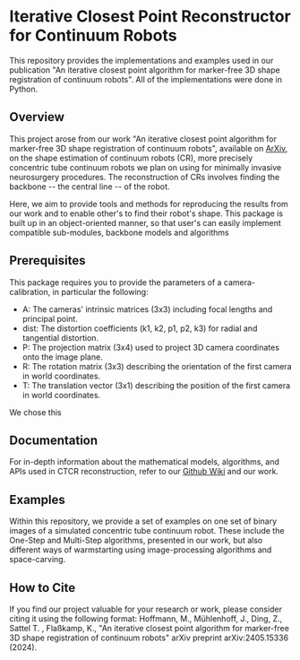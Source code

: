 # Iterative Closest Point Reconstructor for Continuum Robots

This repository provides the implementations and examples used in our publication "An iterative closest point algorithm for marker-free 3D shape registration of continuum robots". All of the implementations were done in Python.

## Overview

This project arose from our work "An iterative closest point algorithm for marker-free 3D shape registration of continuum robots", available on [ArXiv](https://arxiv.org/abs/2405.15336), on the shape estimation of continuum robots (CR), more precisely concentric tube continuum robots we plan on using for minimally invasive neurosurgery procedures. The reconstruction of CRs involves finding the backbone -- the central line -- of the robot.

Here, we aim to provide tools and methods for reproducing the results from our work and to enable other's to find their robot's shape. This package is built up in an object-oriented manner, so that user's can easily implement compatible sub-modules, backbone models and algorithms

## Prerequisites

This package requires you to provide the parameters of a camera-calibration, in particular the following:
- A: The cameras' intrinsic matrices (3x3) including focal lengths and principal point.
- dist: The distortion coefficients (k1, k2, p1, p2, k3) for radial and tangential distortion.
- P: The projection matrix (3x4) used to project 3D camera coordinates onto the image plane.
- R: The rotation matrix (3x3) describing the orientation of the first camera in world coordinates.
- T: The translation vector (3x1) describing the position of the first camera in world coordinates.

We chose this 

## Documentation

For in-depth information about the mathematical models, algorithms, and APIs used in CTCR reconstruction, refer to our [Github Wiki](https://github.com/MKHoffmann/icpReconstructor/wiki) and our work.

## Examples

Within this repository, we provide a set of examples on one set of binary images of a simulated concentric tube continuum robot. These include the One-Step and Multi-Step algorithms, presented in our work, but also different ways of warmstarting using image-processing algorithms and space-carving.

## How to Cite

If you find our project valuable for your research or work, please consider citing it using the following format:
Hoffmann, M., Mühlenhoff, J., Ding, Z., Sattel T. , Flaßkamp, K., "An iterative closest point algorithm for marker-free 3D shape registration of continuum robots" arXiv preprint arXiv:2405.15336 (2024).